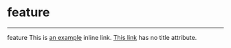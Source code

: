 # feature
-------------
feature
This is [an example](http://example.com/ "Title") inline link.
[This link](http://example.net/) has no title attribute.